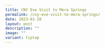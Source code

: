 ```yaml
---
title: CNY Eve Visit to Mera Springs
permalink: /cny-eve-visit-to-mera-springs/
date: 2023-01-20
layout: post
description: ""
image: ""
variant: tiptap
---
```

